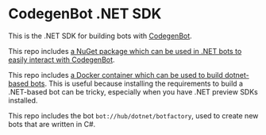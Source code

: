 # CodegenBot .NET SDK

This is the .NET SDK for building bots with [CodegenBot](https://www.codegen.bot/).

This repo includes [a NuGet package which can be used in .NET bots to easily interact with CodegenBot](https://www.nuget.org/packages/CodegenBot).

This repo includes [a Docker container which can be used to build dotnet-based bots](https://hub.docker.com/r/codegenbot/dotnet-bot-builder). This is useful because installing the requirements to build a .NET-based bot can be tricky, especially when you have .NET preview SDKs installed.

This repo includes the bot `bot://hub/dotnet/botfactory`, used to create new bots that are written in C#.
